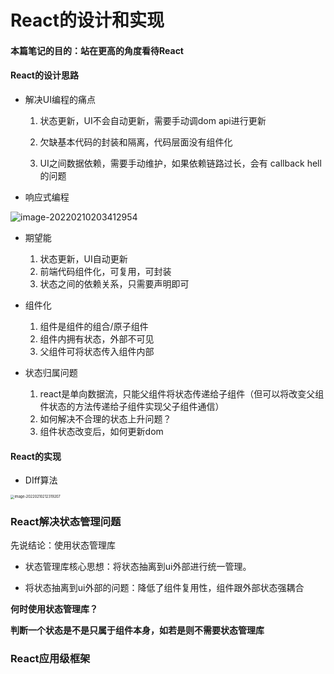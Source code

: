# React的设计和实现

#### 本篇笔记的目的：站在更高的角度看待React

#### React的设计思路

+ 解决UI编程的痛点

  1. 状态更新，UI不会自动更新，需要手动调dom api进行更新

  	2. 欠缺基本代码的封装和隔离，代码层面没有组件化
   	3. UI之间数据依赖，需要手动维护，如果依赖链路过长，会有 callback hell的问题

  

+ 响应式编程

![image-20220210203412954](C:\Users\H\AppData\Roaming\Typora\typora-user-images\image-20220210203412954.png)



+ 期望能

  	1. 状态更新，UI自动更新
   	2. 前端代码组件化，可复用，可封装
   	3. 状态之间的依赖关系，只需要声明即可

  

+ 组件化

  	1. 组件是组件的组合/原子组件
   	2. 组件内拥有状态，外部不可见
   	3. 父组件可将状态传入组件内部

  

+ 状态归属问题

  	1. react是单向数据流，只能父组件将状态传递给子组件（但可以将改变父组件状态的方法传递给子组件实现父子组件通信）
   	2. 如何解决不合理的状态上升问题？
   	3. 组件状态改变后，如何更新dom



#### React的实现

+ DIff算法

<img src="C:\Users\H\AppData\Roaming\Typora\typora-user-images\image-20220210212319207.png" alt="image-20220210212319207" style="zoom:40%;" />



### React解决状态管理问题

先说结论：使用状态管理库

+ 状态管理库核心思想：将状态抽离到ui外部进行统一管理。

+ 将状态抽离到ui外部的问题：降低了组件复用性，组件跟外部状态强耦合

**何时使用状态管理库？**

**判断一个状态是不是只属于组件本身，如若是则不需要状态管理库**



### React应用级框架

